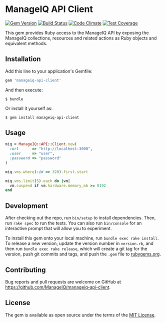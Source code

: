 # ManageIQ API Client

[![Gem Version](https://badge.fury.io/rb/manageiq-api-client.svg)](http://badge.fury.io/rb/manageiq-api-client)
[![Build Status](https://travis-ci.org/ManageIQ/manageiq-api-client.svg)](https://travis-ci.org/ManageIQ/manageiq-api-client)
[![Code Climate](https://codeclimate.com/github/ManageIQ/manageiq-api-client.svg)](https://codeclimate.com/github/ManageIQ/manageiq-api-client)
[![Test Coverage](https://codeclimate.com/github/ManageIQ/manageiq-api-client/badges/coverage.svg)](https://codeclimate.com/github/ManageIQ/manageiq-api-client/coverage)

This gem provides Ruby access to the ManageIQ API by exposing the ManageIQ
collections, resources and related actions as Ruby objects and equivalent methods.

## Installation

Add this line to your application's Gemfile:

```ruby
gem 'manageiq-api-client'
```

And then execute:

    $ bundle

Or install it yourself as:

    $ gem install manageiq-api-client

## Usage

```ruby
miq = ManageIQ::API::Client.new(
  :url      => "http://localhost:3000",
  :user     => "user",
  :password => "password"
)

miq.vms.where(:id => 320).first.start

miq.vms.limit(5).each do |vm|
  vm.suspend if vm.hardware.memory_mb >= 8192
end
```

## Development

After checking out the repo, run `bin/setup` to install dependencies. Then, run `rake spec` to run the tests. You can also run `bin/console` for an interactive prompt that will allow you to experiment.

To install this gem onto your local machine, run `bundle exec rake install`. To release a new version, update the version number in `version.rb`, and then run `bundle exec rake release`, which will create a git tag for the version, push git commits and tags, and push the `.gem` file to [rubygems.org](https://rubygems.org).

## Contributing

Bug reports and pull requests are welcome on GitHub at https://github.com/ManageIQ/manageiq-api-client.

## License

The gem is available as open source under the terms of the [MIT License](http://opensource.org/licenses/MIT).

